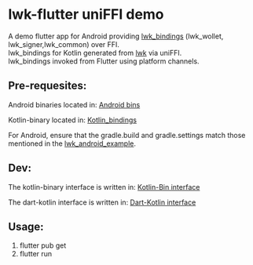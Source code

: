 # lwk-flutter uniFFI demo

A demo flutter app for Android providing [lwk_bindings](https://docs.rs/lwk_bindings/latest/lwk_bindings) (lwk_wollet, lwk_signer,lwk_common) over FFI.  
lwk_bindings for Kotlin generated from [lwk](https://github.com/Blockstream/lwk) via uniFFI.  
lwk_bindings invoked from Flutter using platform channels.  

## Pre-requesites:
Android binaries located in:
[Android bins](android/app/src/main/jniLibs)

Kotlin-binary located in:
[Kotlin_bindings](android/app/src/main/kotlin/lwk_bindings.kt)

For Android, ensure that the gradle.build and gradle.settings match those mentioned in the [lwk_android_example](https://github.com/Blockstream/lwk/tree/master/lwk_bindings/android_bindings).

## Dev:
The kotlin-binary interface is written in: 
[Kotlin-Bin interface](android/app/src/main/kotlin/com/example/uniffi_flutter_test/MainActivity.kt)

The dart-kotlin interface is written in:
[Dart-Kotlin interface](lib/main.dart)


## Usage:

1. flutter pub get
2. flutter run

